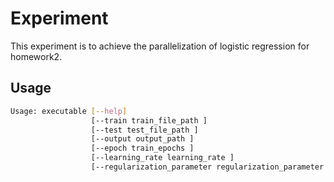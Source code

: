 # Experiment
This experiment is to achieve the parallelization of logistic regression for homework2.

## Usage
```bash
Usage: executable [--help]
                  [--train train_file_path ]
                  [--test test_file_path ]
                  [--output output_path ]
                  [--epoch train_epochs ]
                  [--learning_rate learning_rate ]
                  [--regularization_parameter regularization_parameter ]
```
